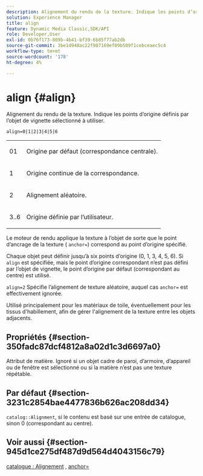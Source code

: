 ```yaml
---
description: Alignement du rendu de la texture. Indique les points d’origine définis par l’objet de vignette sélectionné à utiliser.
solution: Experience Manager
title: align
feature: Dynamic Media Classic,SDK/API
role: Developer,User
exl-id: 0b76f173-809b-4b41-bf39-6b85f77ab2db
source-git-commit: 3be1d948ac22f907169ef09b509f1cebceaec5c4
workflow-type: tm+mt
source-wordcount: '178'
ht-degree: 4%

---
```


# align {#align}

Alignement du rendu de la texture. Indique les points d’origine définis par l’objet de vignette sélectionné à utiliser.

`align=0|1|2|3|4|5|6`

<table id="simpletable_D15233999E35488EB2F933BD72798E2F"> 
 <tr class="strow"> 
  <td class="stentry"> <p>01 </p></td> 
  <td class="stentry"> <p>Origine par défaut (correspondance centrale). </p></td> 
 </tr> 
 <tr class="strow"> 
  <td class="stentry"> <p>1 </p></td> 
  <td class="stentry"> <p>Origine continue de la correspondance. </p></td> 
 </tr> 
 <tr class="strow"> 
  <td class="stentry"> <p>2 </p></td> 
  <td class="stentry"> <p>Alignement aléatoire. </p></td> 
 </tr> 
 <tr class="strow"> 
  <td class="stentry"> <p>3..6 </p></td> 
  <td class="stentry"> <p>Origine définie par l’utilisateur. </p></td> 
 </tr> 
</table>

Le moteur de rendu applique la texture à l’objet de sorte que le point d’ancrage de la texture ( `anchor=`) correspond au point d’origine spécifié.

Chaque objet peut définir jusqu’à six points d’origine (0, 1, 3, 4, 5, 6). Si `align` est spécifiée, mais le point d’origine correspondant n’est pas défini par l’objet de vignette, le point d’origine par défaut (correspondant au centre) est utilisé.

`align=2` Spécifie l’alignement de texture aléatoire, auquel cas `anchor=` est effectivement ignorée.

Utilisé principalement pour les matériaux de toile, éventuellement pour les tissus d&#39;habillement, afin de gérer l&#39;alignement de la texture entre les objets adjacents.

## Propriétés {#section-350fadc87dcf4812a8a02d1c3d6697a0}

Attribut de matière. Ignoré si un objet cadre de paroi, d’armoire, d’appareil ou de fenêtre est sélectionné ou si la matière n’est pas une texture répétable.

## Par défaut {#section-3231c2854bae4477836b626ac208dd34}

`catalog::Alignment`, si le contenu est basé sur une entrée de catalogue, sinon 0 (correspondant au centre).

## Voir aussi {#section-945d1ce275df487d9d564d4043156c79}

[catalogue : Alignement](../../../../../ir-api/material-cat/image-rendering-api-ref/c-ir-material-catalog/c-ir-material-data-reference/r-ir-alignment.md#reference-e52152e8dc244d0aa13b40c615d0f399) , [anchor=](../../../../../ir-api/http-protocol/image-rendering-api-ref/c-ir-http-protocol-ref/c-ir-http-protocol-command-reference/r-ir-http-anchor.md#reference-d53923d785c9442997dc7f2199524c26)
